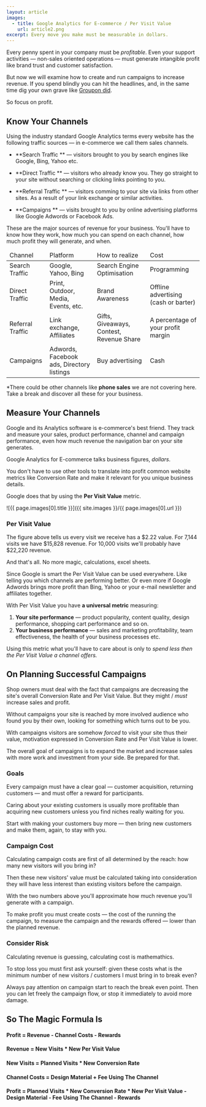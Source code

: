 ```yaml
---
layout: article
images:
  - title: Google Analytics for E-commerce / Per Visit Value
    url: article2.png
excerpt: Every move you make must be measurable in dollars.
---
```


Every penny spent in your company must be *profitable*.
Even your support activities &mdash; non-sales oriented operations &mdash; 
must generate intangible profit like brand trust and customer satisfaction.

But now we will examine how to create and run campaigns to increase revenue.
If you spend blindly you can hit the headlines, and, in the same time
dig your own grave like [Groupon did](http://shortlogic.com/post/6142108636/groupon-ipo-pass-on-this-deal).

So focus on profit.

## Know Your Channels

Using the industry standard Google Analytics terms every website has the following
traffic sources &mdash; in e-commerce we call them sales channels.


* **Search Traffic ** &mdash; visitors brought to you by search engines like Google,
Bing, Yahoo etc.

* **Direct Traffic ** &mdash; visitors who already know you. They go straight to your
site without searching or clicking links pointing to you.

* **Referral Traffic ** &mdash; visitors comming to your site via links from other sites.
As a result of your link exchange or similar activities.

* **Campaigns ** &mdash; visits brought to you by online advertising platforms like
Google Adwords or Facebook Ads.

These are the major sources of revenue for your business.
You'll have to know how they work, how much you can spend on each channel,
how much profit they will generate, and when.

<table>
  <thead>
  <tr>
    <td class="highlight">Channel</td>
    <td class="highlight">Platform</td>
    <td class="highlight">How to realize</td>
    <td class="highlight">Cost</td>
  </tr>
  </thead>
  
  <tbody>
  <tr>
    <td class="highlight">Search Traffic</td>
    <td>Google, Yahoo, Bing</td>
    <td>Search Engine Optimisation</td>
    <td>Programming</td>
  </tr>
  
  <tr>
    <td class="highlight">Direct Traffic</td>
    <td>Print, Outdoor, Media, Events, etc.</td>
    <td>Brand Awareness</td>
    <td>Offline advertising (cash or barter)</td>
  </tr>
  
  <tr>
    <td class="highlight">Referral Traffic</td>
    <td>Link exchange, Affiliates</td>
    <td>Gifts, Giveaways, Contest, Revenue Share</td>
    <td>A percentage of your profit margin</td>
  </tr>
  
  <tr>
    <td class="highlight">Campaigns</td>
    <td>Adwords, Facebook ads, Directory listings</td>
    <td>Buy advertising</td>
    <td>Cash</td>
  </tr>
  </tbody>
</table>

*There could be other channels like __phone sales__ we are not covering 
here. Take a break and discover all these for your business.

## Measure Your Channels

Google and its Analytics software is e-commerce's best friend.
They track and measure your sales, product performance, channel and campaign
performance, even how much revenue the navigation bar on your site generates.

Google Analytics for E-commerce talks business figures, *dollars*. 

You don't
have to use other tools to translate into profit common website metrics 
like Conversion Rate and make it relevant for you unique business details.

Google does that by using the **Per Visit Value** metric.

![{{ page.images[0].title }}]({{ site.images }}/{{ page.images[0].url }})

### Per Visit Value

The figure above tells us every visit we receive has a $2.22 value.
For 7,144 visits we have $15,828 revenue. For 10,000 visits we'll
probably have $22,220 revenue. 

And that's all. No more magic, calculations, excel sheets.

Since Google is smart the Per Visit Value can be used everywhere.
Like telling you which channels are performing better.
Or even more if Google Adwords brings more profit than Bing, Yahoo
or your e-mail newsletter and affiliates together.

With Per Visit Value you have **a universal metric** measuring:

1. **Your site performance** &mdash; product popularity, content quality, 
design performance, shopping cart performance and so on.
2. **Your business performance** &mdash; sales and marketing profitability, 
team effectiveness, the health of your business processes etc.

Using this metric what you'll have to care about is only to *spend less then
the Per Visit Value a channel offers.*

## On Planning Successful Campaigns

Shop owners must deal with the fact that campaigns are decreasing the site's
overall Conversion Rate and Per Visit Value. But they might / *must* 
increase sales and profit.
 
Without campaigns your site is reached by more involved audience who
found you by their own, looking for something which turns out to be you.

With campaigns visitors are somehow *forced* to visit your site thus
their value, motivation expressed in Conversion Rate and Per Visit Value is
lower.

The overall goal of campaigns is to expand the market and increase sales with
more work and investment from your side. Be prepared for that.

### Goals
 
Every campaign must have a clear goal &mdash; customer acquisition, 
returning customers &mdash; and must offer a reward for participants.

Caring about your existing customers is usually more profitable than
acquiring new customers unless you find niches really waiting for you.

Start with making your customers buy more &mdash; then bring new customers and make
them, again, to stay with you.

### Campaign Cost

Calculating campaign costs are first of all determined by the reach:
how many new visitors will you bring in?

Then these new visitors' value must be calculated taking into consideration
they will have less interest than existing visitors before the campaign.

With the two numbers above you'll approximate how much revenue you'll generate
with a campaign.

To make profit you must create costs &mdash; the cost of the running the campaign,
to measure the campaign and the rewards offered &mdash; lower than the
planned revenue.

### Consider Risk

Calculating revenue is guessing, calculating cost is mathemathics.

To stop loss you must first ask yourself: given these costs what is the
minimum number of new visitors / customers I must bring in to break even?

Always pay attention on campaign start to reach the break even point.
Then you can let freely the campaign flow, or stop it immediately to
avoid more damage.

## So The Magic Formula Is

#### Profit = Revenue - Channel Costs - Rewards

#### Revenue = New Visits * New Per Visit Value

#### New Visits = Planned Visits * New Conversion Rate

#### Channel Costs = Design Material + Fee Using The Channel

#### Profit = Planned Visits * New Conversion Rate * New Per Visit Value - Design Material - Fee Using The Channel - Rewards
 
